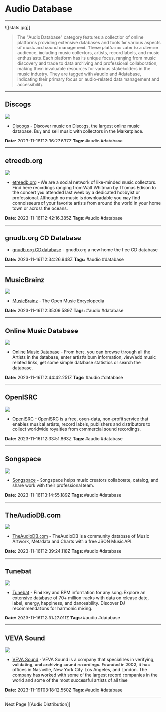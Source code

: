 # Audio Database

---

![[stats.jpg]]


>The "Audio Database" category features a collection of online platforms providing extensive databases and tools for various aspects of music and sound management. These platforms cater to a diverse audience, including music collectors, artists, record labels, and music enthusiasts. Each platform has its unique focus, ranging from music discovery and trade to data archiving and professional collaboration, making them invaluable resources for various stakeholders in the music industry. They are tagged with #audio and #database, indicating their primary focus on audio-related data management and accessibility.

---

## Discogs

![](https://content.discogs.com/media/R-28884-1129555367-300x300.jpg)

- [Discogs](https://www.discogs.com/) - Discover music on Discogs, the largest online music database. Buy and sell music with collectors in the Marketplace.

**Date:** 2023-11-16T12:36:27.637Z
**Tags:** #audio #database

---

## etreedb.org

![](https://media.etreedb.org/images/logo-300x300.png)

- [etreedb.org](https://etreedb.org/) - We are a social network of like-minded music collectors. Find here recordings ranging from Walt Whitman by Thomas Edison to the concert you attended last week by a dedicated hobbyist or professional. Although no music is downloadable you may find connoisseurs of your favorite artists from around the world in your home town or across the oceans.

**Date:** 2023-11-16T12:42:16.385Z
**Tags:** #audio #database

---

## gnudb.org CD Database

- [gnudb.org CD database](https://gnudb.org/index.php) - gnudb.org a new home the free CD database

**Date:** 2023-11-16T12:34:26.948Z
**Tags:** #audio #database

---

## MusicBrainz

![](https://archive.org/download/mbid-f3dcacc2-8986-41d7-8b76-932fc65d94d3/mbid-f3dcacc2-8986-41d7-8b76-932fc65d94d3-37260843245_thumb250.jpg)

- [MusicBrainz](https://musicbrainz.org/) - The Open Music Encyclopedia

**Date:** 2023-11-16T12:35:09.589Z
**Tags:** #audio #database

---

## Online Music Database

![](https://rdl.ink/render/http%3A%2F%2Fwww.onlinemusicdatabase.com%2F)

- [Online Music Database](http://www.onlinemusicdatabase.com/) - From here, you can browse through all the Artists in the database, enter artist/album information, view/add music related links, get some simple database statistics or search the database.

**Date:** 2023-11-16T12:44:42.251Z
**Tags:** #audio #database

---

## OpenISRC

![](https://rdl.ink/render/http%3A%2F%2Fopenisrc.org%2F)

- [OpenISRC](http://openisrc.org/) - OpenISRC is a free, open-data, non-profit service that enables musical artists, record labels, publishers and distributors to collect worldwide royalties from commercial sound recordings.

**Date:** 2023-11-16T12:33:51.863Z
**Tags:** #audio #database

---

## Songspace

![](https://rdl.ink/render/https%3A%2F%2Fsongspace.com%2F)

- [Songspace](https://songspace.com/) - Songspace helps music creators collaborate, catalog, and share work with their professional team.

**Date:** 2023-11-16T13:14:55.189Z
**Tags:** #audio #database

---

## TheAudioDB.com

![](https://www.theaudiodb.com/images/eq2.png)

- [TheAudioDB.com](https://www.theaudiodb.com/) - TheAudioDB is a community database of Music Artwork, Metadata and Charts with a free JSON Music API.

**Date:** 2023-11-16T12:39:24.118Z
**Tags:** #audio #database

---

## Tunebat

![](https://specterr.b-cdn.net/tunebat-icon.JPG)

- [Tunebat](https://tunebat.com/) - Find key and BPM information for any song. Explore an extensive database
 of 70+ million tracks with data on release date, label, energy, happiness, and danceability.
 Discover DJ recommendations for harmonic mixing.

**Date:** 2023-11-16T12:31:27.011Z
**Tags:** #audio #database

---

## VEVA Sound

![](http://static1.squarespace.com/static/5d1bfe2dee8f720001db3770/t/623a4982328faf0b04ed1bd1/1647987074912/VS-Lockup-Horizontal-Black-Flat.jpg?format=1500w)

- [VEVA Sound](https://vevasound.com/) - VEVA Sound is a company that specializes in verifying, validating, and archiving sound recordings. Founded in 2002, it has offices in Nashville, New York City, Los Angeles, and London. The company has worked with some of the largest record companies in the world and some of the most successful artists of all time

**Date:** 2023-11-19T03:18:12.550Z
**Tags:** #audio #database

---

Next Page [[Audio Distribution]]
